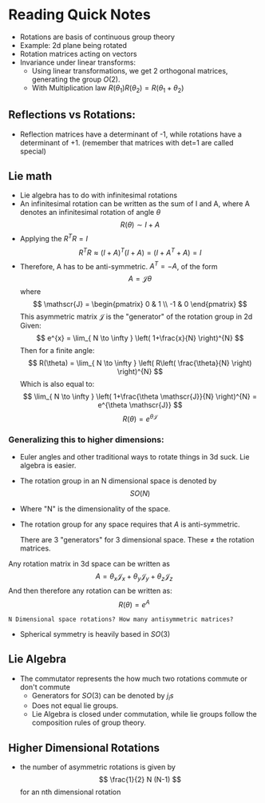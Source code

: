 # Reading Quick  Notes
- Rotations are basis of continuous group theory
- Example: 2d plane being rotated
- Rotation matrices acting on vectors 
- Invariance under linear transforms:
	- Using linear transformations, we get 2 orthogonal matrices, generating the group $O(2)$.
	- With Multiplication law $R(\theta_{1})R(\theta_{2}) = R(\theta_{1}+\theta_{2})$

## Reflections vs Rotations: 
- Reflection matrices have a determinant of -1, while rotations have a determinant of +1. (remember that matrices with det=1 are called special)

## Lie math
- Lie algebra has to do with infinitesimal rotations
- An infinitesimal rotation can be written as the sum of I and A, where A denotes an infinitesimal rotation of angle $\theta$
$$
R(\theta) \sim I + A
$$
- Applying the $R^{T}R=I$
$$
R^{T}R \approx (I+A)^{T}(I+A) = (I+A^{T}+A)=I
$$
- Therefore, A has to be anti-symmetric. $A^{T} = -A$, of the form 
$$
A=\mathscr{J} \theta
$$
where 
$$
\mathscr{J} = \begin{pmatrix}
0 & 1 \\
-1 & 0 
\end{pmatrix}
$$
This asymmetric matrix $\mathscr{J}$ is the "generator" of the rotation group in 2d
Given: 
$$
e^{x} = \lim_{ N \to \infty } \left( 1+\frac{x}{N} \right)^{N}
$$
Then for a finite angle: 
$$
R(\theta) = \lim_{ N \to \infty } \left( R\left( \frac{\theta}{N} \right) \right)^{N}
$$
Which is also equal to: 
$$
\lim_{ N \to \infty } \left( 1+\frac{\theta \mathscr{J}}{N} \right)^{N} = e^{\theta \mathscr{J}}
$$
$$
R(\theta) = e^{\theta \mathscr{J}}
$$

### Generalizing this to higher dimensions:
- Euler angles and other traditional ways to rotate things in 3d suck. Lie algebra is easier. 
- The rotation group in an N dimensional space is denoted by 
$$
SO(N)
$$
- Where "N" is the dimensionality of the space. 
- The rotation group for any space requires that $A$ is anti-symmetric. 

	There are 3 "generators" for 3 dimensional space. These $\neq$ the rotation matrices. 

Any rotation matrix in 3d space can be written as 
$$
A = \theta_{x} \mathscr{J}_{x} +\theta_{y}\mathscr{J}_{y} + \theta_{z}\mathscr{J}_{z}
$$
And then therefore any rotation can be written as:
$$
R(\theta) = e^{A}
$$

	N Dimensional space rotations? How many antisymmetric matrices?

- Spherical symmetry is heavily based in $SO(3)$

## Lie Algebra 
- The commutator represents the how much two rotations commute or don't commute
	- Generators for $SO(3)$ can be denoted by $j_{i}s$
	- Does not equal lie groups.
	- Lie Algebra is closed under commutation, while lie groups follow the composition rules of group theory. 

## Higher Dimensional Rotations
- the number of asymmetric rotations is given by 
$$
\frac{1}{2} N (N-1)
$$
 for an nth dimensional rotation


